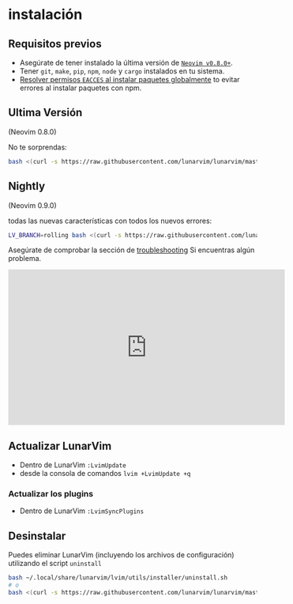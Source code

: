 # instalación

## Requisitos previos

- Asegúrate de tener instalado la última versión de [`Neovim v0.8.0+`](https://github.com/neovim/neovim/releases/latest).
- Tener `git`, `make`, `pip`, `npm`, `node` y `cargo` instalados en tu sistema.
- [Resolver permisos `EACCES` al instalar paquetes globalmente](https://docs.npmjs.com/resolving-eacces-permissions-errors-when-installing-packages-globally) to evitar errores al instalar paquetes con npm.

## Ultima Versión

(Neovim 0.8.0)

No te sorprendas:

```bash
bash <(curl -s https://raw.githubusercontent.com/lunarvim/lunarvim/master/utils/installer/install.sh)
```

## Nightly

(Neovim 0.9.0)

todas las nuevas características con todos los nuevos errores:

```bash
LV_BRANCH=rolling bash <(curl -s https://raw.githubusercontent.com/lunarvim/lunarvim/rolling/utils/installer/install.sh)
```

Asegúrate de comprobar la sección de [troubleshooting](./troubleshooting/) Si encuentras algún problema.

<iframe width="560" height="315" src="https://www.youtube.com/embed/NlRxRtGpHHk" title="YouTube video player" frameborder="0" allow="accelerometer; autoplay; clipboard-write; encrypted-media; gyroscope; picture-in-picture" allowfullscreen="1"></iframe>

## Actualizar LunarVim

- Dentro de LunarVim `:LvimUpdate`
- desde la consola de comandos `lvim +LvimUpdate +q`

### Actualizar los plugins

- Dentro de LunarVim `:LvimSyncPlugins`

## Desinstalar

Puedes eliminar LunarVim (incluyendo los archivos de configuración) utilizando el script `uninstall`

```bash
bash ~/.local/share/lunarvim/lvim/utils/installer/uninstall.sh
# o
bash <(curl -s https://raw.githubusercontent.com/lunarvim/lunarvim/master/utils/installer/uninstall.sh)
```
